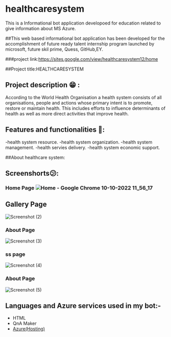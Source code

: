 # healthcaresystem
This is a Informational bot application developoed for education related to give information about MS Azure.

##This web based informational bot application has been developed for the accomplishment of future ready talent internship program launched by microsoft, future skil prime, Quess, GitHub,EY.

###project link:https://sites.google.com/view/healthcaresystem12/home

##Project title:HEALTHCARESYSTEM

## Project description 😁 :  
According to the World Health Organisation a health system consists of all organisations, people and actions whose primary intent is to promote, restore or maintain health. This includes efforts to influence determinants of health as well as more direct activities that improve health.

## Features and functionalities 🧐:
-health system resource.
-health system organization.
-health system management.
-health servies delivery.
-health system economic support.

##About healthcare system:

## Screenshorts😕:
### Home Page ![Home - Google Chrome 10-10-2022 11_56_17](https://user-images.githubusercontent.com/113018370/194808752-cb383913-f862-4b43-85ca-c20790e4884d.png)
              

## Gallery Page              
![Screenshot (2)](https://user-images.githubusercontent.com/113018370/195062005-a731ea89-9de6-407f-8ec6-bd85f407fe51.png)
### About Page
![Screenshot (3)](https://user-images.githubusercontent.com/113018370/195062856-ca227fbb-694d-45b9-bede-93c7d352e80b.png)
### ss page
![Screenshot (4)](https://user-images.githubusercontent.com/113018370/195063777-137fa8dc-9728-4474-be69-412ba1a027d8.png)
### About Page
![Screenshot (5)](https://user-images.githubusercontent.com/113018370/195064935-a58fab68-ce6e-4e20-b64f-321e896ef0d3.png)

## Languages and Azure services used in my bot:-
- HTML
- QnA Maker
- [Azure(Hosting)](https://azure.microsoft.com/en-in/features/azure-portal/)
